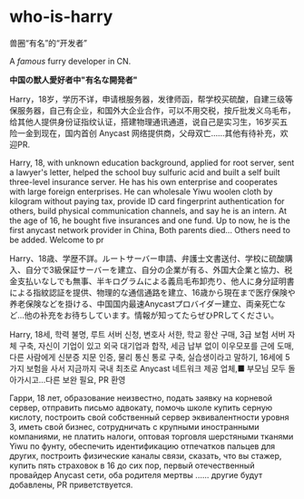 # who-is-harry

兽圈“有名”的“开发者”

A _famous_ furry developer in CN.

**中国の獣人愛好者中"有名な開発者"**

Harry，18岁，学历不详，申请根服务器，发律师函，帮学校买硫酸，自建三级等保服务器，自己有企业，和国外大企业合作，可以不用交税，按斤批发义乌毛布，给其他人提供身份证指纹认证，搭建物理通讯通道，说自己是实习生，16岁买五险一金到现在，国内首创 Anycast 网络提供商，父母双亡……其他有待补充，欢迎PR.

Harry, 18, with unknown education background, applied for root server, sent a lawyer's letter, helped the school buy sulfuric acid and built a self built three-level insurance server. He has his own enterprise and cooperates with large foreign enterprises. He can wholesale Yiwu woolen cloth by kilogram without paying tax, provide ID card fingerprint authentication for others, build physical communication channels, and say he is an intern. At the age of 16, he bought five insurances and one fund. Up to now, he is the first anycast network provider in China, Both parents died... Others need to be added. Welcome to pr

Harry、18歳、学歴不詳。ルートサーバー申請、弁護士文書送付、学校に硫酸購入、自分で3級保証サーバーを建立、自分の企業が有る、外国大企業と協力、税金支払いなしでも無事、半キログラムによる義烏毛布卸売り、他人に身分証明書による指紋認証を提供、物理的な通信通路を建立、16歳から現在まで医疗保険や养老保険などを掛ける、中国国内最速Anycastプロバイダー建立、両亲死亡など...他の补充をお待ちしています。情報が知ってたらぜひPRしてください。

Harry, 18세, 학력 불명, 루트 서버 신청, 변호사 서한, 학교 황산 구매, 3급 보험 서버 자체 구축, 자신이 기업이 있고 외국 대기업과 합작, 세금 납부 없이 이우모포를 근에 도매, 다른 사람에게 신분증 지문 인증, 물리 통신 통로 구축, 실습생이라고 말하기, 16세에 5가지 보험을 사서 지금까지 국내 최초로 Anycast 네트워크 제공 업체,■ 부모님 모두 돌아가시고...다른 보완 필요, PR 환영

Гарри, 18 лет, образование неизвестно, подать заявку на корневой сервер, отправить письмо адвокату, помочь школе купить серную кислоту, построить свой собственный сервер эквивалентности уровня 3, иметь свой бизнес, сотрудничать с крупными иностранными компаниями, не платить налоги, оптовая торговля шерстяными тканями Yiwu по фунту, обеспечить идентификацию отпечатков пальцев для других, построить физические каналы связи, сказать, что вы стажер, купить пять страховок в 16 до сих пор, первый отечественный провайдер Anycast сети, оба родителя мертвы ...... другие будут добавлены, PR приветствуется.
